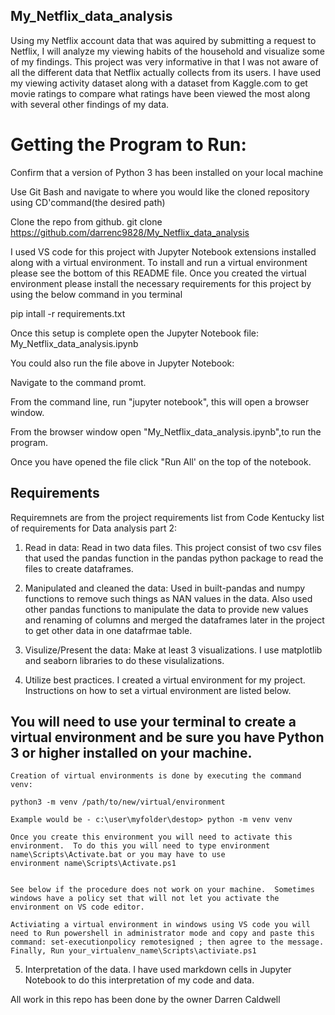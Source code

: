 
## My_Netflix_data_analysis
Using my Netflix account data that was aquired by submitting a request to Netflix, I will analyze my viewing habits of the household and visualize some of my findings.  This project was very informative in that I was not aware of all the different data that Netflix actually collects from its users.  I have used my viewing activity dataset along with a dataset from Kaggle.com to get movie ratings to compare what ratings have been viewed the most along with several other findings of my data.



# Getting the Program to Run:

Confirm that a version of Python 3 has been installed on your local machine

Use Git Bash and navigate to where you would like the cloned repository using CD'command(the desired path)

Clone the repo from github.  git clone https://github.com/darrenc9828/My_Netflix_data_analysis

I used VS code for this project with Jupyter Notebook extensions installed along with a virtual environment.  To install and run a virtual environment please see the bottom of this README file.  Once you created the virtual environment please install the necessary requirements for this project by using the below command in you terminal

pip intall -r requirements.txt

Once this setup is complete open the Jupyter Notebook file: My_Netflix_data_analysis.ipynb

You could also run the file above in Jupyter Notebook:

Navigate to the command promt. 

From the command line, run "jupyter notebook", this will open a browser window.

From the browser window open "My_Netflix_data_analysis.ipynb",to run the program.

Once you have opened the file click "Run All' on the top of the notebook.

## Requirements

Requiremnets are from the project requirements list from Code Kentucky list of requirements for Data analysis part 2:

1. Read in data: Read in two data files. This project consist of two csv files that used the pandas function in the pandas python package to   read the files to create dataframes.

2. Manipulated and cleaned the data: Used in built-pandas and numpy functions to remove such things as NAN values in the data. Also used other pandas functions to manipulate the data to provide new values and renaming of columns and merged the dataframes later in the project to get other data in one datafrmae table.

3. Visulize/Present the data: Make at least 3 visualizations. I use matplotlib and seaborn libraries to do these visulalizations. 

4. Utilize best practices.  I created a virtual environment for my project.  Instructions on how to set a virtual environment are listed below.

## You will need to use your terminal to create a virtual environment and be sure you have Python 3 or higher installed on your machine.
    Creation of virtual environments is done by executing the command venv:

    python3 -m venv /path/to/new/virtual/environment

    Example would be - c:\user\myfolder\destop> python -m venv venv

    Once you create this environment you will need to activate this environment.  To do this you will need to type environment name\Scripts\Activate.bat or you may have to use 
    environment name\Scripts\Activate.ps1
    

    See below if the procedure does not work on your machine.  Sometimes windows have a policy set that will not let you activate the environment on VS code editor. 

    Activiating a virtual environment in windows using VS code you will need to Run powershell in administrator mode and copy and paste this command: set-executionpolicy remotesigned ; then agree to the message.  Finally, Run your_virtualenv_name\Scripts\activiate.ps1

5. Interpretation of the data. I have used markdown cells in Jupyter Notebook to do this interpretation of my code and data.

All work in this repo has been done by the owner Darren Caldwell 